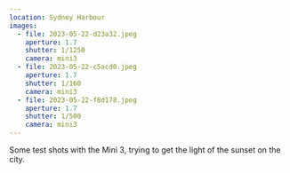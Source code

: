 ```yaml
---
location: Sydney Harbour
images:
  - file: 2023-05-22-d23a32.jpeg
    aperture: 1.7
    shutter: 1/1250
    camera: mini3
  - file: 2023-05-22-c5acd0.jpeg
    aperture: 1.7
    shutter: 1/160
    camera: mini3
  - file: 2023-05-22-f8d178.jpeg
    aperture: 1.7
    shutter: 1/500
    camera: mini3
---
```


Some test shots with the Mini 3, trying to get the light of the sunset on the city.
